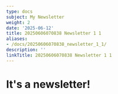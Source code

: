 ```yaml
---
type: docs
subject: My Newsletter
weight: 2
date: '2025-06-12'
title: 20250606070838 Newsletter 1 1
aliases:
- /docs/20250606070838_newsletter_1_1/
description: ''
linkTitle: 20250606070838 Newsletter 1 1
---
```


# It's a newsletter!
